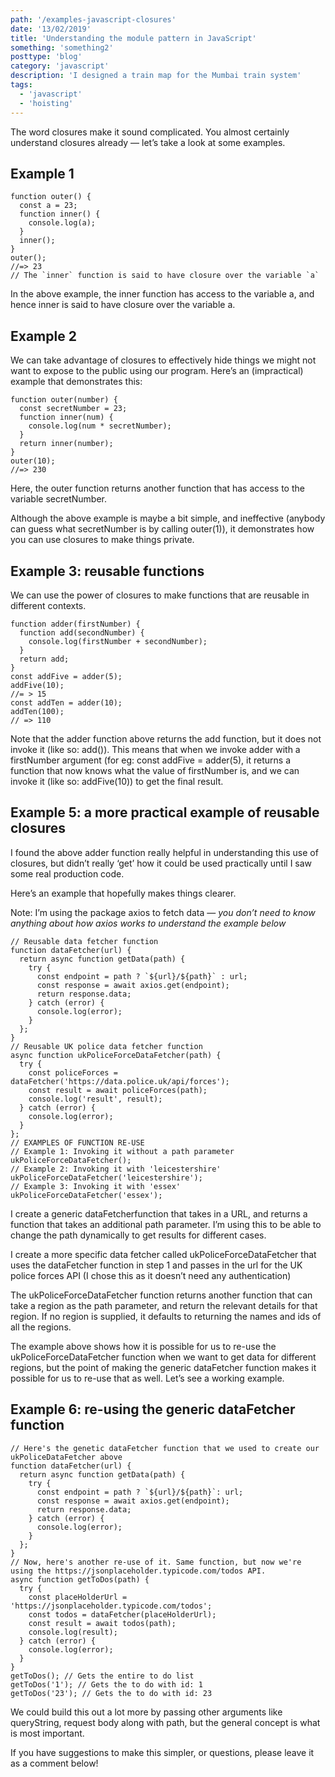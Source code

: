 ```yaml
---
path: '/examples-javascript-closures'
date: '13/02/2019'
title: 'Understanding the module pattern in JavaScript'
something: 'something2'
posttype: 'blog'
category: 'javascript'
description: 'I designed a train map for the Mumbai train system'
tags:
  - 'javascript'
  - 'hoisting'
---
```

The word closures make it sound complicated. You almost certainly understand closures already — let’s take a look at some examples.

## Example 1

```
function outer() {
  const a = 23;
  function inner() {
    console.log(a);
  }
  inner();
}
outer();
//=> 23
// The `inner` function is said to have closure over the variable `a`
```

In the above example, the inner function has access to the variable a, and hence inner is said to have closure over the variable a.

## Example 2

We can take advantage of closures to effectively hide things we might not want to expose to the public using our program.
Here’s an (impractical) example that demonstrates this:

```
function outer(number) {
  const secretNumber = 23;
  function inner(num) {
    console.log(num * secretNumber);
  }
  return inner(number);
}
outer(10);
//=> 230
```

Here, the outer function returns another function that has access to the variable secretNumber.

Although the above example is maybe a bit simple, and ineffective (anybody can guess what secretNumber is by calling outer(1)), it demonstrates how you can use closures to make things private.

## Example 3: reusable functions

We can use the power of closures to make functions that are reusable in different contexts.

```
function adder(firstNumber) {
  function add(secondNumber) {
    console.log(firstNumber + secondNumber);
  }
  return add; 
}
const addFive = adder(5);
addFive(10);
//= > 15
const addTen = adder(10);
addTen(100);
// => 110
```

Note that the adder function above returns the add function, but it does not invoke it (like so: add()). This means that when we invoke adder with a firstNumber argument (for eg: const addFive = adder(5), it returns a function that now knows what the value of firstNumber is, and we can invoke it (like so: addFive(10)) to get the final result.

## Example 5: a more practical example of reusable closures

I found the above adder function really helpful in understanding this use of closures, but didn’t really ‘get’ how it could be used practically until I saw some real production code.

Here’s an example that hopefully makes things clearer.

Note: I’m using the package axios to fetch data — _you don’t need to know anything about how axios works to understand the example below_

```
// Reusable data fetcher function 
function dataFetcher(url) {
  return async function getData(path) {
    try {
      const endpoint = path ? `${url}/${path}` : url;
      const response = await axios.get(endpoint);
      return response.data;
    } catch (error) {
      console.log(error);
    }
  };
}
// Reusable UK police data fetcher function 
async function ukPoliceForceDataFetcher(path) {
  try {
    const policeForces = dataFetcher('https://data.police.uk/api/forces');
    const result = await policeForces(path);
    console.log('result', result);
  } catch (error) {
    console.log(error);
  }
};
// EXAMPLES OF FUNCTION RE-USE
// Example 1: Invoking it without a path parameter
ukPoliceForceDataFetcher(); 
// Example 2: Invoking it with 'leicestershire'
ukPoliceForceDataFetcher('leicestershire');
// Example 3: Invoking it with 'essex' 
ukPoliceForceDataFetcher('essex');
```

I create a generic dataFetcherfunction that takes in a URL, and returns a function that takes an additional path parameter. I’m using this to be able to change the path dynamically to get results for different cases.

I create a more specific data fetcher called ukPoliceForceDataFetcher that uses the dataFetcher function in step 1 and passes in the url for the UK police forces API (I chose this as it doesn’t need any authentication)

The ukPoliceForceDataFetcher function returns another function that can take a region as the path parameter, and return the relevant details for that region. If no region is supplied, it defaults to returning the names and ids of all the regions.

The example above shows how it is possible for us to re-use the ukPoliceForceDataFetcher function when we want to get data for different regions, but the point of making the generic dataFetcher function makes it possible for us to re-use that as well. Let’s see a working example.

## Example 6: re-using the generic dataFetcher function

```
// Here's the genetic dataFetcher function that we used to create our ukPoliceDataFetcher above
function dataFetcher(url) {
  return async function getData(path) {
    try {
      const endpoint = path ? `${url}/${path}`: url;
      const response = await axios.get(endpoint);
      return response.data;
    } catch (error) {
      console.log(error);
    }
  };
}
// Now, here's another re-use of it. Same function, but now we're using the https://jsonplaceholder.typicode.com/todos API.
async function getToDos(path) {
  try {
    const placeHolderUrl = 'https://jsonplaceholder.typicode.com/todos';
    const todos = dataFetcher(placeHolderUrl);
    const result = await todos(path);
    console.log(result);
  } catch (error) {
    console.log(error);
  }
}
getToDos(); // Gets the entire to do list
getToDos('1'); // Gets the to do with id: 1
getToDos('23'); // Gets the to do with id: 23
```

We could build this out a lot more by passing other arguments like queryString, request body along with path, but the general concept is what is most important.

If you have suggestions to make this simpler, or questions, please leave it as a comment below!
